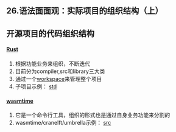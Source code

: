 ##  26.语法面面观：实际项目的组织结构（上）


## 开源项目的代码组织结构

#### [Rust](https://github.com/rust-lang/rust)

1. 根据功能业务来组织，不断迭代
2. 目前分为compiler,src和library三大类
3. 通过一个[workspace](https://github.com/rust-lang/rust/blob/master/Cargo.toml)来管理整个项目
4. 子项目示例： [std](https://github.com/rust-lang/rust/blob/master/library/std/Cargo.toml)

#### [wasmtime](https://github.com/bytecodealliance/wasmtime)

1. 它是一个命令行工具，组织的形式也是通过自身业务功能来分割的
2. wasmtime/cranelft/umbrella示例： [src](https://github.com/bytecodealliance/wasmtime/blob/main/cranelift/umbrella/src/lib.rs)